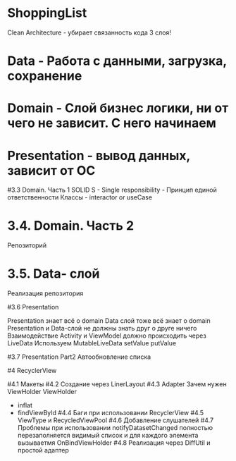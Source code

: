 # ShoppingList

Clean Architecture - убирает связанность кода
3 слоя!
# Data - Работа с данными, загрузка, сохранение
# Domain - Слой бизнес логики, ни от чего не зависит. С него начинаем
# Presentation - вывод данных, зависит от ОС

#3.3 Domain. Часть 1
SOLID
S - Single responsibility - Принцип единой ответственности
Классы - interactor or useCase

# 3.4. Domain. Часть 2
Репозиторий

# 3.5. Data- слой
Реализация репозитория

#3.6 Presentation

Presentation знает всё о domain
Data слой тоже всё знает о domain
Presentation и Data-слой не должны знать друг о друге ничего
Взаимодействие Activity и ViewModel должно происходить через LiveData
Используем MutableLiveData setValue putValue

#3.7 Presentation Part2 Автообновление списка

#4 RecyclerView

#4.1 Макеты 
#4.2 Создание через LinerLayout
#4.3 Adapter Зачем нужен ViewHolder
ViewHolder
- inflat
- findViewById
#4.4 Баги при использовании RecyclerView
#4.5 ViewType и RecycledViewPool
#4.6 Добавление слушателей
#4.7 Проблемы при использовании notifyDatasetChanged
  полностью перезаполняется видимый список и для каждого элемента вызываетмя OnBindViewHolder
#4.8 Реализация через DiffUtil и простой адаптер
  

